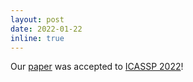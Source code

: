 ```yaml
---
layout: post
date: 2022-01-22
inline: true
---
```


Our <a href="https://arxiv.org/abs/2110.01900" target="_blank" rel="noopener">paper</a> was accepted to <a href="https://2022.ieeeicassp.org/" target="_blank" rel="noopener">ICASSP 2022</a>!

